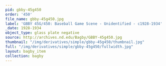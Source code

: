 ```yaml
---
pid: gbby-45g450
order: '450'
file_name: gbby-45g450.jpg
label: 'GBBY 45G/450: Baseball Game Scene - Unidentified - c1928-1934'
_date: 1928-1934
object_type: glass plate negative
source: http://archives.nd.edu/Bagby/GBBY-45g450.jpg
thumbnail: "/img/derivatives/simple/gbby-45g450/thumbnail.jpg"
full: "/img/derivatives/simple/gbby-45g450/fullwidth.jpg"
layout: bagby_item
collection: bagby
---
```

